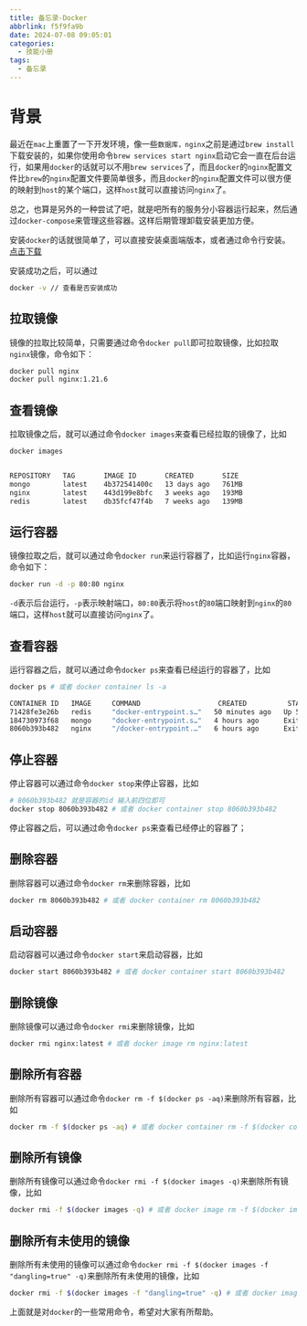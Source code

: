```yaml
---
title: 备忘录-Docker
abbrlink: f5f9fa9b
date: 2024-07-08 09:05:01
categories:
  - 技能小册
tags:
  - 备忘录
---
```


# 背景


最近在`mac`上重置了一下开发环境，像一些`数据库，nginx`之前是通过`brew install`下载安装的，如果你使用命令`brew services start nginx`启动它会一直在后台运行，如果用`docker`的话就可以不用`brew services`了，而且`docker`的`nginx`配置文件比`brew`的`nginx`配置文件要简单很多，而且`docker`的`nginx`配置文件可以很方便的映射到`host`的某个端口，这样`host`就可以直接访问`nginx`了。

总之，也算是另外的一种尝试了吧，就是吧所有的服务分小容器运行起来，然后通过`docker-compose`来管理这些容器。这样后期管理卸载安装更加方便。


安装`docker`的话就很简单了，可以直接安装桌面端版本，或者通过命令行安装。[点击下载](https://www.docker.com/)

安装成功之后，可以通过

```bash
docker -v // 查看是否安装成功
```

## 拉取镜像

镜像的拉取比较简单，只需要通过命令`docker pull`即可拉取镜像，比如拉取`nginx`镜像，命令如下：

```bash
docker pull nginx
docker pull nginx:1.21.6
```

## 查看镜像

拉取镜像之后，就可以通过命令`docker images`来查看已经拉取的镜像了，比如

```bash
docker images


REPOSITORY   TAG       IMAGE ID       CREATED       SIZE
mongo        latest    4b372541400c   13 days ago   761MB
nginx        latest    443d199e8bfc   3 weeks ago   193MB
redis        latest    db35fcf47f4b   7 weeks ago   139MB
```

## 运行容器

镜像拉取之后，就可以通过命令`docker run`来运行容器了，比如运行`nginx`容器，命令如下：

```bash
docker run -d -p 80:80 nginx
```

`-d`表示后台运行，`-p`表示映射端口，`80:80`表示将`host`的`80`端口映射到`nginx`的`80`端口，这样`host`就可以直接访问`nginx`了。

## 查看容器

运行容器之后，就可以通过命令`docker ps`来查看已经运行的容器了，比如

```bash
docker ps # 或者 docker container ls -a

CONTAINER ID   IMAGE     COMMAND                   CREATED          STATUS                   PORTS                    NAMES
71428fe3e26b   redis     "docker-entrypoint.s…"   50 minutes ago   Up 50 minutes            0.0.0.0:6379->6379/tcp   keen_williams
184730973f68   mongo     "docker-entrypoint.s…"   4 hours ago      Exited (0) 2 hours ago                            cool_shtern
8060b393b482   nginx     "/docker-entrypoint.…"   6 hours ago      Exited (0) 2 hours ago                            suspicious_ishizaka
```

## 停止容器

停止容器可以通过命令`docker stop`来停止容器，比如

```bash
# 8060b393b482 就是容器的id 输入前四位即可
docker stop 8060b393b482 # 或者 docker container stop 8060b393b482
```

停止容器之后，可以通过命令`docker ps`来查看已经停止的容器了；

## 删除容器

删除容器可以通过命令`docker rm`来删除容器，比如

```bash
docker rm 8060b393b482 # 或者 docker container rm 8060b393b482
```

## 启动容器

启动容器可以通过命令`docker start`来启动容器，比如

```bash
docker start 8060b393b482 # 或者 docker container start 8060b393b482
```

## 删除镜像

删除镜像可以通过命令`docker rmi`来删除镜像，比如

```bash
docker rmi nginx:latest # 或者 docker image rm nginx:latest
```

## 删除所有容器

删除所有容器可以通过命令`docker rm -f $(docker ps -aq)`来删除所有容器，比如

```bash
docker rm -f $(docker ps -aq) # 或者 docker container rm -f $(docker container ls -aq)
```

## 删除所有镜像

删除所有镜像可以通过命令`docker rmi -f $(docker images -q)`来删除所有镜像，比如

```bash
docker rmi -f $(docker images -q) # 或者 docker image rm -f $(docker image ls -q)
```

## 删除所有未使用的镜像

删除所有未使用的镜像可以通过命令`docker rmi -f $(docker images -f "dangling=true" -q)`来删除所有未使用的镜像，比如

```bash
docker rmi -f $(docker images -f "dangling=true" -q) # 或者 docker image rm -f $(docker image ls -f "dangling=true" -q)
```

上面就是对`docker`的一些常用命令，希望对大家有所帮助。

